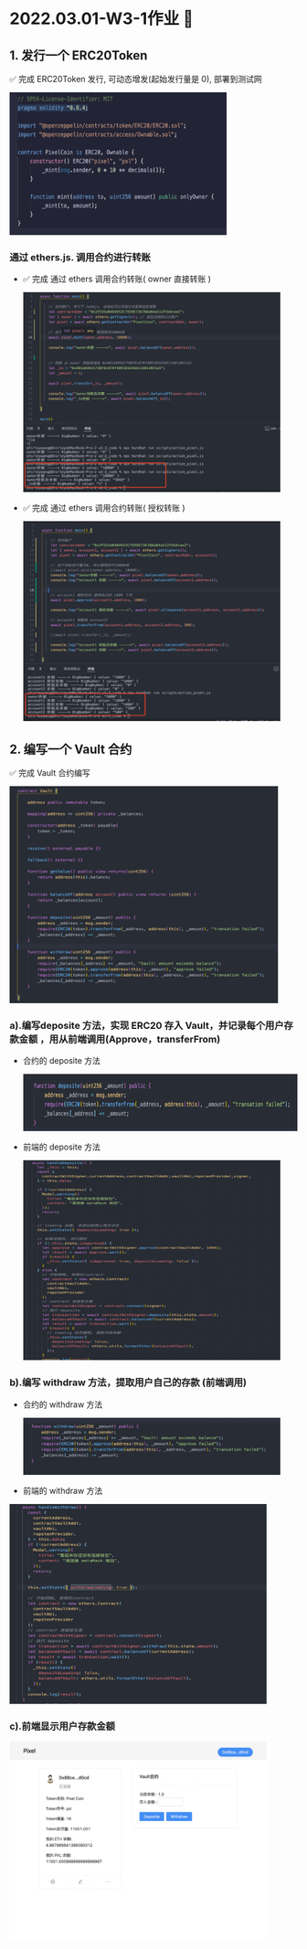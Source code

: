 # 2022.03.01-W3-1作业 📔

## 1. 发行一个 ERC20Token

✅ 完成 ERC20Token 发行, 可动态增发(起始发行量是 0), 部署到测试网

<img style="width:380px;height:250px" src="./2022-03-09-21-40-04.png"  alt="见根目录图片"/>

### 通过 ethers.js. 调用合约进行转账

* ✅ 完成 通过 ethers 调用合约转账( owner 直接转账 )
  
  <img style="width:450px;height:350px" src="./2022-03-09-22-09-12.png"  alt="见根目录图片"/>

* ✅ 完成 通过 ethers 调用合约转账( 授权转账 )
  
  <img style="width:450px;height:350px" src="./2022-03-10-00-07-55.png"  alt="见根目录图片"/>

## 2. 编写一个 Vault 合约

  ✅ 完成 Vault 合约编写

  <img style="width:470px;height:380px" src="./2022-03-11-13-04-54.png"  alt="见根目录图片"/>

### a).编写deposite 方法，实现 ERC20 存入 Vault，并记录每个用户存款金额 ，用从前端调用(Approve，transferFrom)

* 合约的 deposite 方法
  
  <img style="width:700px;height:100px" src="./2022-03-11-13-08-25.png"  alt="见根目录图片"/>

* 前端的 deposite 方法

  <img style="width:450px;height:350px" src="./2022-03-11-13-28-55.png"  alt="见根目录图片"/>
  
### b).编写 withdraw 方法，提取用户自己的存款 (前端调用)

* 合约的 withdraw 方法

  <img style="width:450px;height:100px" src="./2022-03-11-13-17-18.png"  alt="见根目录图片"/>

* 前端的 withdraw 方法

 <img style="width:450px;height:350px" src="./2022-03-11-13-27-46.png"  alt="见根目录图片"/>

### c).前端显示用户存款金额

<img style="width:450px;height:350px" src="./2022-03-11-13-20-37.png"  alt="见根目录图片"/>
